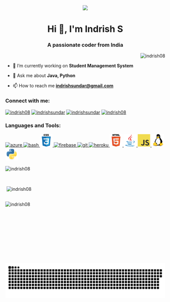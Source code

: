 <div align="center">
  <img height="150" src="https://camo.githubusercontent.com/62da68eb62b1e5f175f7d1f0191dd89a653d7908feb22d37d4a0ab07365d6791/68747470733a2f2f6d656469612e67697068792e636f6d2f6d656469612f4d3967624264396e6244724f5475314d71782f67697068792e676966"  />
</div>

<h1 align="center">Hi 👋, I'm Indrish S</h1>
<h3 align="center">A passionate coder from India</h3>

<p align="right"> <img src="https://komarev.com/ghpvc/?username=indrish08&label=Profile%20views&color=0e75b6&style=flat" alt="indrish08" /> </p>

- 🔭 I’m currently working on **Student Management System**

- 💬 Ask me about **Java, Python**

- 📫 How to reach me **indrishsundar@gmail.com**

<h3 align="left">Connect with me:</h3>
<p align="left">
<a href="https://linkedin.com/in/indrish08" target="blank"><img align="center" src="https://raw.githubusercontent.com/rahuldkjain/github-profile-readme-generator/master/src/images/icons/Social/linked-in-alt.svg" alt="indrish08" height="30" width="40" /></a>
<a href="https://www.hackerrank.com/indrishsundar" target="blank"><img align="center" src="https://raw.githubusercontent.com/rahuldkjain/github-profile-readme-generator/master/src/images/icons/Social/hackerrank.svg" alt="indrishsundar" height="30" width="40" /></a>
<a href="https://www.leetcode.com/indrishsundar" target="blank"><img align="center" src="https://raw.githubusercontent.com/rahuldkjain/github-profile-readme-generator/master/src/images/icons/Social/leet-code.svg" alt="indrishsundar" height="30" width="40" /></a>
<a href="https://auth.geeksforgeeks.org/user/indrish08" target="blank"><img align="center" src="https://raw.githubusercontent.com/rahuldkjain/github-profile-readme-generator/master/src/images/icons/Social/geeks-for-geeks.svg" alt="indrish08" height="30" width="40" /></a>
</p>

<h3 align="left">Languages and Tools:</h3>
<p align="left"> <a href="https://azure.microsoft.com/en-in/" target="_blank" rel="noreferrer"> <img src="https://www.vectorlogo.zone/logos/microsoft_azure/microsoft_azure-icon.svg" alt="azure" width="40" height="40"/> </a> <a href="https://www.gnu.org/software/bash/" target="_blank" rel="noreferrer"> <img src="https://www.vectorlogo.zone/logos/gnu_bash/gnu_bash-icon.svg" alt="bash" width="40" height="40"/> </a> <a href="https://www.w3schools.com/css/" target="_blank" rel="noreferrer"> <img src="https://raw.githubusercontent.com/devicons/devicon/master/icons/css3/css3-original-wordmark.svg" alt="css3" width="40" height="40"/> </a> <a href="https://firebase.google.com/" target="_blank" rel="noreferrer"> <img src="https://www.vectorlogo.zone/logos/firebase/firebase-icon.svg" alt="firebase" width="40" height="40"/> </a> <a href="https://git-scm.com/" target="_blank" rel="noreferrer"> <img src="https://www.vectorlogo.zone/logos/git-scm/git-scm-icon.svg" alt="git" width="40" height="40"/> </a> <a href="https://heroku.com" target="_blank" rel="noreferrer"> <img src="https://www.vectorlogo.zone/logos/heroku/heroku-icon.svg" alt="heroku" width="40" height="40"/> </a> <a href="https://www.w3.org/html/" target="_blank" rel="noreferrer"> <img src="https://raw.githubusercontent.com/devicons/devicon/master/icons/html5/html5-original-wordmark.svg" alt="html5" width="40" height="40"/> </a> <a href="https://www.java.com" target="_blank" rel="noreferrer"> <img src="https://raw.githubusercontent.com/devicons/devicon/master/icons/java/java-original.svg" alt="java" width="40" height="40"/> </a> <a href="https://developer.mozilla.org/en-US/docs/Web/JavaScript" target="_blank" rel="noreferrer"> <img src="https://raw.githubusercontent.com/devicons/devicon/master/icons/javascript/javascript-original.svg" alt="javascript" width="40" height="40"/> </a> <a href="https://www.linux.org/" target="_blank" rel="noreferrer"> <img src="https://raw.githubusercontent.com/devicons/devicon/master/icons/linux/linux-original.svg" alt="linux" width="40" height="40"/> </a> <a href="https://www.python.org" target="_blank" rel="noreferrer"> <img src="https://raw.githubusercontent.com/devicons/devicon/master/icons/python/python-original.svg" alt="python" width="40" height="40"/> </a> </p>

<p><img align="center" src="https://github-readme-streak-stats.herokuapp.com/?user=indrish08&" alt="indrish08" /></p>
<br/>
<p>&nbsp;<img align="center" src="https://github-readme-stats.vercel.app/api?username=indrish08&show_icons=true&locale=en" alt="indrish08" /></p>
<br/>
<!-- <p><img align="left" src="https://github-readme-stats.vercel.app/api/top-langs?username=indrish08&show_icons=true&locale=en&layout=compact" alt="indrish08" /></p> -->
<img align="left" height="180em" src="https://github-readme-stats.vercel.app/api/top-langs/?username=indrish08&hide_progress=true&theme=default" alt=indrish08 />

<br clear="both">

<!-- <img src="https://raw.githubusercontent.com/indrish08/indrish08/output/snake.svg" alt="Snake animation" /> -->
<!-- ![snake animation](https://github.com/indrish08/indrish08/blob/output/snake.svg) -->
![Snake animation](https://github.com/indrish08/indrish08/blob/output/github-contribution-grid-snake.svg)
